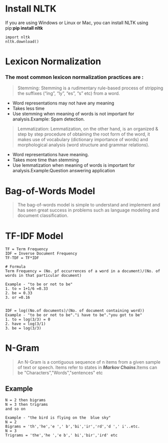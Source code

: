# Install NLTK

If you are using Windows or Linux or Mac, you can install NLTK using pip:**pip install nltk**
```
import nltk
nltk.download()
```

# Lexicon Normalization

### The most common lexicon normalization practices are :

>Stemming:  Stemming is a rudimentary rule-based process of stripping the suffixes (“ing”, “ly”, “es”, “s” etc) from a word.
* Word representations may not have any meaning
* Takes less time
* Use stemming when meaning of words is not important for analysis.Example: Spam detection.

>Lemmatization: Lemmatization, on the other hand, is an organized & step by step procedure of obtaining the root form of the word, it makes use of vocabulary (dictionary importance of words) and morphological analysis (word structure and grammar relations).
* Word representations have meaning.
* Takes more time than stemming
* Use lemmatization when meaning of words is important for analysis.Example:Question answering application

# Bag-of-Words Model
>The bag-of-words model is simple to understand and implement and has seen great success in problems such as language modeling and document classification.


# TF-IDF Model
```
TF = Term Frequency
IDF = Inverse Document Frequency
TF-TDF = TF*IDF
```

```
# Formula
Term Frequency = (No. pf occurrences of a word in a document)/(No. of words in that particular document)

Example - "to be or not to be"
1. to = 1+1/6 =0.33
2. be = 0.33
3. or =0.16


IDF = log((No.of documents)/(No. of document containing word))
Example - "to be or not to be"."i have to be"."you got to be"
1. to = log(3/3) = 0
2. have = log(3/1) 
3. be = log(3/3)

```

# N-Gram
>An N-Gram is a contiguous sequence of n items from a given sample of text or speech.
>Items refer to states in ***Markov Chains***.Items can be "Characters","Words","sentences" etc
 ## Example
 ```
 N = 2 then bigrams
 N = 3 then trigrams
 and so on

 Example - "the bird is flying on the  blue sky"
 N = 2
 Bigrams = 'th','he','e ',' b','bi','ir','rd','d ',' i'..etc.
 N = 3
 Trigrams = 'the','he ','e b',' bi','bir','ird' etc
 ```
